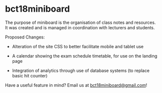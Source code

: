 # bct18miniboard

The purpose of miniboard is the organisation of class notes and resources.
It was created and is managed in coordination with lecturers and students.

Proposed Changes:

- Alteration of the site CSS to better facilitate mobile and tablet use

- A calendar showing the exam schedule timetable, for use on the landing page

- Integration of analytics through use of database systems (to replace basic hit counter)

Have a useful feature in mind? Email us at bct18miniboard@gmail.com!
